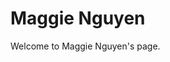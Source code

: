 <html>
  <head>
    <title>Maggie's GitHub.io</title>
    <script src="https://cdn.jsdelivr.net/npm/p5@1.11.1/lib/p5.min.js"></script> 
  </head>
  
  <body>
    <h1>Maggie Nguyen</h1>
    <p>Welcome to Maggie Nguyen's page.</p>
    <script>
//Maggie Nguyen - Rainbow Squares 
let userInput = ""; //stores input 

function setup() {
  createCanvas(1000, 1000); //1000x1000 square canvas
  background(225); //white background
  userInput = prompt("Hello, welcome to Maggie's Website. Please enter your name for personalization:");
}

function draw() {
  background(225); //sets background to white 

  const r = color(255, 0, 0); //red using RGB 
  const o = color(255, 165, 0); //orange 
  const y = color(255, 255, 0); //yellow
  const g = color(0, 255, 0); //green 
  const b = color(0, 0, 255); //blue 
  const p = color(128, 0, 128); //purple 

  
  fill(255);
  rect(0, 0, 1000, 1000); //side to side, up down, width, length 
  fill(r); 
  rect(25, 25, 950, 950);
  fill(o);
  rect(50, 50, 900, 900);
  fill(y);
  rect(75, 75, 850, 850);
  fill(g);
  rect(100, 100, 800, 800);
  fill(b);
  rect(125, 125, 750, 750);
  fill(p);
  rect(150, 150, 700, 700);
  fill(r); 
  rect(175, 175, 650, 650);
  fill(o);
  rect(200, 200, 600, 600);
  fill(y);
  rect(225, 225, 550, 550);
  fill(g);
  rect(250, 250, 500, 500);
  fill(b);
  rect(275, 275, 450, 450);
  fill(p);
  rect(300, 300, 400, 400);
  fill(r); 
  rect(325, 325, 350, 350);
  fill(o);
  rect(350, 350, 300, 300);
  fill(y);
  rect(375, 375, 250, 250);
  fill(g);
  rect(400, 400, 200, 200);
  fill(b);
  rect(425, 425, 150, 150);
  fill(p);
  rect(450, 450, 100, 100);
  fill(r); 
  rect(475, 475, 50, 50);
  fill(o);
  rect(488, 488, 25, 25);

  if (frameCount % 2 === 0) {
    fill(random(255), random(255), random(255)); //random colors
  } else {
    fill(255); //white text
  }
  
  textSize(115); //font size
  textAlign(CENTER, CENTER); //aligns text
  
    if (userInput) {
    text(userInput.toUpperCase(), width / 2, height / 2); //makes letters uppercase 
  } else {
    text("HELLO USER", width / 2, height / 2);
  }
} //end of Rainbow Squares


    </script>
  </body>
</html>
